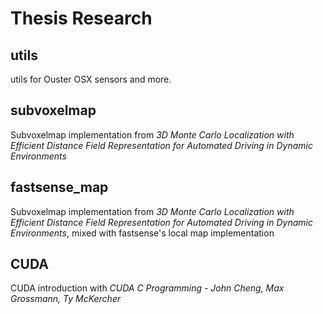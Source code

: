 # Thesis Research

## utils

utils for Ouster OSX sensors and more.

## subvoxelmap

Subvoxelmap implementation from *3D Monte Carlo Localization with Efficient Distance Field Representation for Automated Driving in Dynamic Environments*

## fastsense_map

Subvoxelmap implementation from *3D Monte Carlo Localization with Efficient Distance Field Representation for Automated Driving in Dynamic Environments*, mixed with fastsense's local map implementation

## CUDA

CUDA introduction with *CUDA C Programming - John Cheng, Max Grossmann, Ty McKercher*
